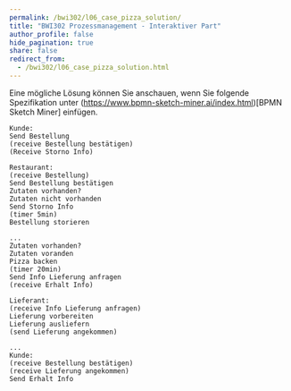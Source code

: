 ```yaml
---
permalink: /bwi302/l06_case_pizza_solution/
title: "BWI302 Prozessmanagement - Interaktiver Part"
author_profile: false
hide_pagination: true
share: false
redirect_from: 
  - /bwi302/l06_case_pizza_solution.html
---
```


Eine mögliche Lösung können Sie anschauen, wenn Sie folgende Spezifikation unter (https://www.bpmn-sketch-miner.ai/index.html)[BPMN Sketch Miner] einfügen.

```
Kunde:
Send Bestellung
(receive Bestellung bestätigen)
(Receive Storno Info)

Restaurant:
(receive Bestellung)
Send Bestellung bestätigen
Zutaten vorhanden?
Zutaten nicht vorhanden
Send Storno Info
(timer 5min)
Bestellung storieren

...
Zutaten vorhanden?
Zutaten voranden
Pizza backen
(timer 20min)
Send Info Lieferung anfragen
(receive Erhalt Info)

Lieferant:
(receive Info Lieferung anfragen)
Lieferung vorbereiten
Lieferung ausliefern
(send Lieferung angekommen)

...
Kunde:
(receive Bestellung bestätigen)
(receive Lieferung angekommen)
Send Erhalt Info
```

